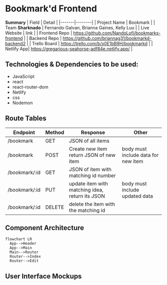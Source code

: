 # Bookmark'd Frontend

**Summary**
| Field | Detail |
|-------|--------|
| Project Name | Bookmark |
| Team **Sharknado** | Fernando Galvan, Brianna Gaines, Kelly Luu |
| Live Website | link |
| Frontend Repo | https://github.com/NandoLofi/bookmarks-frontend |
| Backend Repo |  https://github.com/briannag31/bookmarkd-backend2 |
| Trello Board | https://trello.com/b/x0E1bB9H/bookmarkd |
| Netlify App| https://gregarious-seahorse-adf84e.netlify.app/ |

## Technologies & Dependencies to be used:
- JavaScript
- react
- react-router-dom
- Netlify
- css
- Nodemon

## Route Tables

| Endpoint | Method | Response | Other |
| -------- | ------ | -------- | ----- |
| /bookmark | GET | JSON of all items | |
| /bookmark | POST | Create new item return JSON of new item | body must include data for new item |
| /bookmark/:id | GET | JSON of item with matching id number | |
| /bookmark/:id | PUT | update item with matching idea, return its JSON | body must include updated data |
| /bookmark/:id | DELETE | delete the item with the matching id | |

## Component Architecture



```mermaid
flowchart LR
  App-->Header
  App-->Main
  Main-->Router
  Router-->Index
  Router-->Edit
```

## User Interface Mockups
